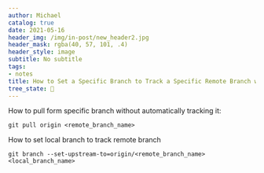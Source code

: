 ```yaml
---
author: Michael
catalog: true
date: 2021-05-16
header_img: /img/in-post/new_header2.jpg
header_mask: rgba(40, 57, 101, .4)
header_style: image
subtitle: No subtitle
tags:
- notes
title: How to Set a Specific Branch to Track a Specific Remote Branch with Git
tree_state: 🌱
---
```


How to pull form specific branch without automatically tracking it:
```
git pull origin <remote_branch_name>
```

How to set local branch to track remote branch
```
git branch --set-upstream-to=origin/<remote_branch_name> <local_branch_name>
```
